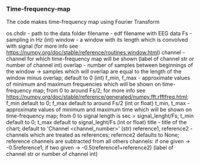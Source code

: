 ### Time-frequency-map

The code makes time-frequency map using Fourier Transform

os.chdir - path to the data folder
filename - edf filename with EEG data
Fs - sampling in Hz (int)
window - a window with its length which is convolved with signal (for more info see https://numpy.org/doc/stable/reference/routines.window.html)
channel - channel for which time-frequency map will be shown (label of channel str or number of channel int)
overlap - number of samples between beginnings of the window -> samples which will overlap are equal to the length of the window minus overlap; default to 0 (int)
f_min, f_max - approximate values of minimum and maximum frequencies which will be shown on time-frequency map; from 0 to around Fs/2; for more info see https://numpy.org/doc/stable/reference/generated/numpy.fft.rfftfreq.html; f_min default to 0; f_max default to around Fs/2 (int or float)
t_min, t_max - approximate values of minimum and maximum time which will be shown on time-frequency map; from 0 to signal length is sec = signal_lenght/Fs; t_min default to 0; t_max default to signal_leght/Fs (int or float)
title - title of the chart; default to 'Channel <channel_number>' (str)
reference1, reference2 - channels which are treated as references; refernce2 defaults to None; reference channels are subtracted from all others channels: if one given -> -0.5reference1; if two given -> -0.5(reference1+reference2) (label of channel str or number of channel int)
